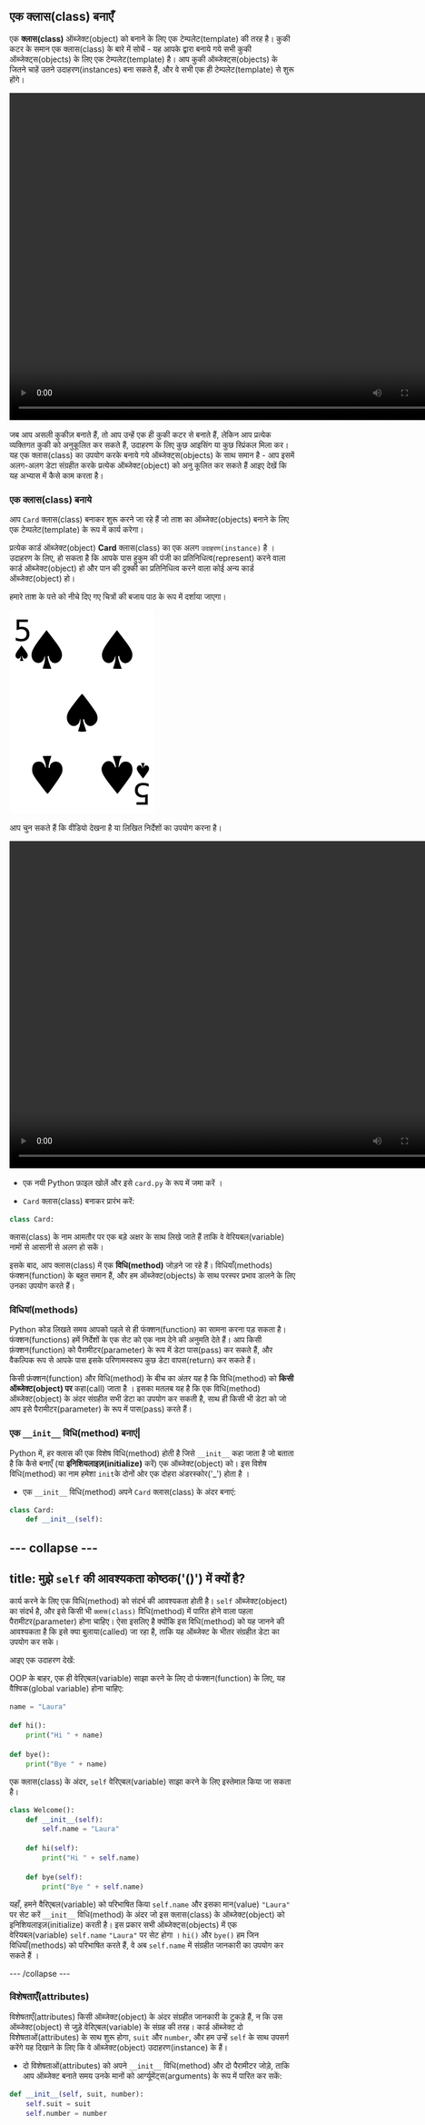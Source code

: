 ## एक क्लास(class) बनाएँ

एक **क्लास(class)** ऑब्जेक्ट(object) को बनाने के लिए एक टेम्पलेट(template) की तरह है। कुकी कटर के समान एक क्लास(class) के बारे में सोचें - यह आपके द्वारा बनाये गये सभी कुकी ऑब्जेक्ट्स(objects) के लिए एक टेम्पलेट(template) है। आप कुकी ऑब्जेक्ट्स(objects) के जितने चाहें उतने उदाहरण(instances) बना सकते हैं, और वे सभी एक ही टेम्पलेट(template) से शुरू होंगे। 

<video width="768" height="576" controls>
<source src="resources/Cementyourknowledgeofobjects_sd.mp4" type="video/mp4">
आपका ब्राउज़र वीडियो का समर्थन नहीं करता है, FireFox या Chrome आज़माएँ|
</video>

जब आप असली कुकीज़ बनाते हैं, तो आप उन्हें एक ही कुकी कटर से बनाते हैं, लेकिन आप प्रत्येक व्यक्तिगत कुकी को अनुकूलित कर सकते हैं, उदाहरण के लिए कुछ आइसिंग या कुछ स्प्रिंकल मिला कर। यह एक क्लास(class) का उपयोग करके बनाये गये ऑब्जेक्ट्स(objects) के साथ समान है - आप इसमें अलग-अलग डेटा संग्रहीत करके प्रत्येक ऑब्जेक्ट(object) को अनु कूलित कर सकते हैं आइए देखें कि यह अभ्यास में कैसे काम करता है।

### एक क्लास(class) बनाये

आप `Card` क्लास(class) बनाकर शुरू करने जा रहे हैं जो ताश का ऑब्जेक्ट(objects) बनाने के लिए एक टेम्पलेट(template) के रूप में कार्य करेगा।

प्रत्येक कार्ड ऑब्जेक्ट(object) **Card** क्लास(class) का एक अलग `उदाहरण(instance)` है । उदाहरण के लिए, हो सकता है कि आपके पास हुकुम की पंजी का प्रतिनिधित्व(represent) करने वाला कार्ड ऑब्जेक्ट(object) हो और पान की दुक्की का प्रतिनिधित्व करने वाला कोई अन्य कार्ड ऑब्जेक्ट(object) हो।

हमारे ताश के पत्ते को नीचे दिए गए चित्रों की बजाय पाठ के रूप में दर्शाया जाएगा।

![Five of spades](images/five-of-spades.png)

आप चुन सकते हैं कि वीडियो देखना है या लिखित निर्देशों का उपयोग करना है।

<video width="768" height="576" controls>
<source src="resources/clip1.mp4" type="video/mp4">
आपका ब्राउज़र वीडियो का समर्थन नहीं करता है, FireFox या Chrome आज़माएँ|
</video>

+ एक नयी Python फ़ाइल खोलें और इसे `card.py` के रूप में जमा करें ।

+ `Card` क्लास(class) बनाकर प्रारंभ करें:

```python
class Card:
```

क्लास(class) के नाम आमतौर पर एक बड़े अक्षर के साथ लिखे जाते हैं ताकि वे वेरियबल(variable) नामों से आसानी से अलग हो सकें।

इसके बाद, आप क्लास(class) में एक **विधि(method)** जोड़ने जा रहे हैं। विधियाँ(methods) फंक्शन(function) के बहुत समान हैं, और हम ऑब्जेक्ट(objects) के साथ परस्पर प्रभाव डालने के लिए उनका उपयोग करते हैं।

### विधियां(methods)

Python कोड लिखते समय आपको पहले से ही फंक्शन(function) का सामना करना पड़ सकता है। फंक्शन(functions) हमें निर्देशों के एक सेट को एक नाम देने की अनुमति देते हैं। आप किसी फ़ंक्शन(function) को पैरामीटर(parameter) के रूप में डेटा पास(pass) कर सकते हैं, और वैकल्पिक रूप से आपके पास इसके परिणामस्वरूप कुछ डेटा वापस(return) कर सकते हैं।

किसी फ़ंक्शन(function) और विधि(method) के बीच का अंतर यह है कि विधि(method) को **किसी ऑब्जेक्ट(object) पर** कहा(call) जाता है । इसका मतलब यह है कि एक विधि(method) ऑब्जेक्ट(object) के अंदर संग्रहीत सभी डेटा का उपयोग कर सकती है, साथ ही किसी भी डेटा को जो आप इसे पैरामीटर(parameter) के रूप में पास(pass) करते हैं।

### एक `__init__` विधि(method) बनाएं|

Python में, हर क्लास की एक विशेष विधि(method) होती है जिसे `__init__` कहा जाता है जो बताता है कि कैसे बनाएँ (या **इनिशियलाइज़(initialize)**  करें) एक ऑब्जेक्ट(object) को। इस विशेष विधि(method) का नाम हमेशा `init`के दोनों ओर एक दोहरा अंडरस्कोर('_') होता है ।

+ एक `__init__` विधि(method) अपने `Card` क्लास(class) के अंदर बनाएं:

```python
class Card:
    def __init__(self):
```

--- collapse ---
---
title: मुझे `self` की आवश्यकता कोष्ठक('()') में क्यों है?
---

कार्य करने के लिए एक विधि(method) को संदर्भ की आवश्यकता होती है। `self` ऑब्जेक्ट(object) का संदर्भ है, और इसे किसी भी `क्लास(class)` विधि(method) में पारित होने वाला पहला पैरामीटर(parameter) होना चाहिए। ऐसा इसलिए है क्योंकि इस विधि(method) को यह जानने की आवश्यकता है कि इसे क्या बुलाया(called) जा रहा है, ताकि यह ऑब्जेक्ट के भीतर संग्रहीत डेटा का उपयोग कर सके।

आइए एक उदाहरण देखें:

OOP के बाहर, एक ही वेरिएबल(variable) साझा करने के लिए दो फंक्शन(function) के लिए, यह वैश्विक(global variable) होना चाहिए:

```python
name = "Laura"

def hi():
    print("Hi " + name)

def bye():
    print("Bye " + name)
```

एक क्लास(class) के अंदर, `self` वेरिएबल(variable) साझा करने के लिए इस्तेमाल किया जा सकता है।

```python
class Welcome():
    def __init__(self):
        self.name = "Laura"

    def hi(self):
        print("Hi " + self.name)

    def bye(self):
        print("Bye " + self.name)
```

यहाँ, हमने वैरिएबल(variable) को परिभाषित किया `self.name` और इसका मान(value) `"Laura"` पर सेट करें `__init__` विधि(method) के अंदर जो इस क्लास(class) के ऑब्जेक्ट(object) को इनिशियलाइज़(initialize) करती है। इस प्रकार सभी ऑब्जेक्ट्स(objects) में एक वेरियबल(variable) `self.name` `"Laura"` पर सेट होगा । `hi()` और `bye()` हम जिन विधियाँ(methods) को परिभाषित करते हैं, वे अब `self.name` में संग्रहीत जानकारी का उपयोग कर सकते हैं ।

--- /collapse ---

### विशेषताएँ(attributes)

विशेषताएँ(attributes) किसी ऑब्जेक्ट(object) के अंदर संग्रहीत जानकारी के टुकड़े हैं, न कि उस ऑब्जेक्ट(object) से जुड़े वेरिएबल(variable) के संग्रह की तरह। कार्ड ऑब्जेक्ट दो विशेषताओं(attributes) के साथ शुरू होगा, `suit` और `number`, और हम उन्हें `self` के साथ उपसर्ग करेंगे यह दिखाने के लिए कि वे ऑब्जेक्ट(object) उदाहरण(instance) के हैं।

+ दो विशेषताओं(attributes) को अपने `__init__` विधि(method) और दो पैरामीटर जोड़े, ताकि आप ऑब्जेक्ट बनाते समय उनके मानों को आर्ग्यूमेंट्स(arguments) के रूप में पारित कर सकें:

```python
def __init__(self, suit, number):
    self.suit = suit
    self.number = number
```
